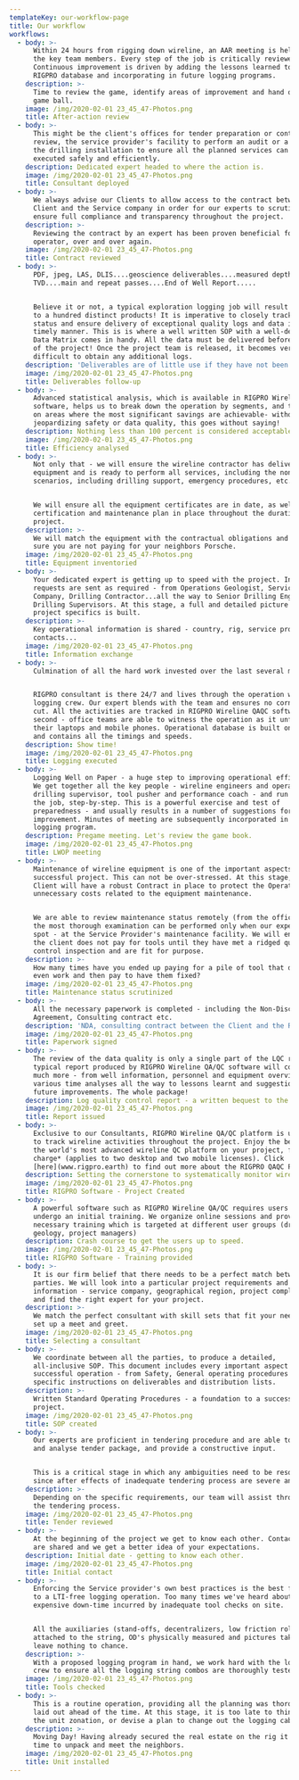 ```yaml
---
templateKey: our-workflow-page
title: Our workflow
workflows:
  - body: >-
      Within 24 hours from rigging down wireline, an AAR meeting is held with
      the key team members. Every step of the job is critically reviewed.
      Continuous improvement is driven by adding the lessons learned to the
      RIGPRO database and incorporating in future logging programs.
    description: >-
      Time to review the game, identify areas of improvement and hand out the
      game ball.
    image: /img/2020-02-01 23_45_47-Photos.png
    title: After-action review
  - body: >-
      This might be the client's offices for tender preparation or contract
      review, the service provider's facility to perform an audit or a visit to
      the drilling installation to ensure all the planned services can be
      executed safely and efficiently.
    description: Dedicated expert headed to where the action is.
    image: /img/2020-02-01 23_45_47-Photos.png
    title: Consultant deployed
  - body: >-
      We always advise our Clients to allow access to the contract between the
      Client and the Service company in order for our experts to scrutinize, to
      ensure full compliance and transparency throughout the project.
    description: >-
      Reviewing the contract by an expert has been proven beneficial for the
      operator, over and over again.
    image: /img/2020-02-01 23_45_47-Photos.png
    title: Contract reviewed
  - body: >-
      PDF, jpeg, LAS, DLIS....geoscience deliverables....measured depth and
      TVD....main and repeat passes....End of Well Report.....


      Believe it or not, a typical exploration logging job will result in close
      to a hundred distinct products! It is imperative to closely track the
      status and ensure delivery of exceptional quality logs and data in a
      timely manner. This is is where a well written SOP with a well-defined
      Data Matrix comes in handy. All the data must be delivered before the end
      of the project! Once the project team is released, it becomes very
      difficult to obtain any additional logs.
    description: 'Deliverables are of little use if they have not been...well, delivered.'
    image: /img/2020-02-01 23_45_47-Photos.png
    title: Deliverables follow-up
  - body: >-
      Advanced statistical analysis, which is available in RIGPRO Wireline QA/QC
      software, helps us to break down the operation by segments, and to focus
      on areas where the most significant savings are achievable- without
      jeopardizing safety or data quality, this goes without saying!
    description: Nothing less than 100 percent is considered acceptable!
    image: /img/2020-02-01 23_45_47-Photos.png
    title: Efficiency analysed
  - body: >-
      Not only that - we will ensure the wireline contractor has delivered the
      equipment and is ready to perform all services, including the non-routine
      scenarios, including drilling support, emergency procedures, etc.


      We will ensure all the equipment certificates are in date, as well as a
      certification and maintenance plan in place throughout the duration of the
      project.
    description: >-
      We will match the equipment with the contractual obligations and ensure
      sure you are not paying for your neighbors Porsche.
    image: /img/2020-02-01 23_45_47-Photos.png
    title: Equipment inventoried
  - body: >-
      Your dedicated expert is getting up to speed with the project. Information
      requests are sent as required - from Operations Geologist, Service
      Company, Drilling Contractor...all the way to Senior Drilling Engineer and
      Drilling Supervisors. At this stage, a full and detailed picture of the
      project specifics is built.
    description: >-
      Key operational information is shared - country, rig, service provider,
      contacts...
    image: /img/2020-02-01 23_45_47-Photos.png
    title: Information exchange
  - body: >-
      Culmination of all the hard work invested over the last several months.


      RIGPRO consultant is there 24/7 and lives through the operation with the
      logging crew. Our expert blends with the team and ensures no corners are
      cut. All the activities are tracked in RIGPRO Wireline QAQC software to a
      second - office teams are able to witness the operation as it unfolds, on
      their laptops and mobile phones. Operational database is built on the go,
      and contains all the timings and speeds.
    description: Show time!
    image: /img/2020-02-01 23_45_47-Photos.png
    title: Logging executed
  - body: >-
      Logging Well on Paper - a huge step to improving operational efficiency.
      We get together all the key people - wireline engineers and operators,
      drilling supervisor, tool pusher and performance coach - and run through
      the job, step-by-step. This is a powerful exercise and test of
      preparedness - and usually results in a number of suggestions for
      improvement. Minutes of meeting are subsequently incorporated in the final
      logging program.
    description: Pregame meeting. Let's review the game book.
    image: /img/2020-02-01 23_45_47-Photos.png
    title: LWOP meeting
  - body: >-
      Maintenance of wireline equipment is one of the important aspects of a
      successful project. This can not be over-stressed. At this stage, our
      Client will have a robust Contract in place to protect the Operator from
      unnecessary costs related to the equipment maintenance.


      We are able to review maintenance status remotely (from the office) but
      the most thorough examination can be performed only when our expert is on
      spot - at the Service Provider's maintenance facility. We will ensure that
      the client does not pay for tools until they have met a ridged quality
      control inspection and are fit for purpose.
    description: >-
      How many times have you ended up paying for a pile of tool that didn't
      even work and then pay to have them fixed? 
    image: /img/2020-02-01 23_45_47-Photos.png
    title: Maintenance status scrutinized
  - body: >-
      All the necessary paperwork is completed - including the Non-Disclosure
      Agreement, Consulting contract etc.
    description: 'NDA, consulting contract between the Client and the RIGPRO team.'
    image: /img/2020-02-01 23_45_47-Photos.png
    title: Paperwork signed
  - body: >-
      The review of the data quality is only a single part of the LQC report. A
      typical report produced by RIGPRO Wireline QA/QC software will contain
      much more - from well information, personnel and equipment overview,
      various time analyses all the way to lessons learnt and suggestions for
      future improvements. The whole package!
    description: Log quality control report - a written bequest to the logging operation.
    image: /img/2020-02-01 23_45_47-Photos.png
    title: Report issued
  - body: >-
      Exclusive to our Consultants, RIGPRO Wireline QA/QC platform is utilized
      to track wireline activities throughout the project. Enjoy the benefits of
      the world's most advanced wireline QC platform on your project, free of
      charge* (applies to two desktop and two mobile licenses). Click
      [here](www.rigpro.earth) to find out more about the RIGPRO QAQC Platform.
    description: Setting the cornerstone to systematically monitor wireline activities.
    image: /img/2020-02-01 23_45_47-Photos.png
    title: RIGPRO Software - Project Created
  - body: >-
      A powerful software such as RIGPRO Wireline QA/QC requires users to
      undergo an initial training. We organize online sessions and provide
      necessary training which is targeted at different user groups (drilling,
      geology, project managers)
    description: Crash course to get the users up to speed.
    image: /img/2020-02-01 23_45_47-Photos.png
    title: RIGPRO Software - Training provided
  - body: >-
      It is our firm belief that there needs to be a perfect match between both
      parties. We will look into a particular project requirements and key
      information - service company, geographical region, project complexity -
      and find the right expert for your project.
    description: >-
      We match the perfect consultant with skill sets that fit your needs and
      set up a meet and greet.
    image: /img/2020-02-01 23_45_47-Photos.png
    title: Selecting a consultant
  - body: >-
      We coordinate between all the parties, to produce a detailed,
      all-inclusive SOP. This document includes every important aspect of a
      successful operation - from Safety, General operating procedures down to
      specific instructions on deliverables and distribution lists.
    description: >-
      Written Standard Operating Procedures - a foundation to a successful
      project.
    image: /img/2020-02-01 23_45_47-Photos.png
    title: SOP created
  - body: >-
      Our experts are proficient in tendering procedure and are able to review
      and analyse tender package, and provide a constructive input.


      This is a critical stage in which any ambiguities need to be resolved,
      since after effects of inadequate tendering process are severe and costly.
    description: >-
      Depending on the specific requirements, our team will assist throughout
      the tendering process.
    image: /img/2020-02-01 23_45_47-Photos.png
    title: Tender reviewed
  - body: >-
      At the beginning of the project we get to know each other. Contact details
      are shared and we get a better idea of your expectations.
    description: Initial date - getting to know each other.
    image: /img/2020-02-01 23_45_47-Photos.png
    title: Initial contact
  - body: >-
      Enforcing the Service provider's own best practices is the best forerunner
      to a LTI-free logging operation. Too many times we've heard about the
      expensive down-time incurred by inadequate tool checks on site.


      All the auxiliaries (stand-offs, decentralizers, low friction rollers) are
      attached to the string, OD's physically measured and pictures taken. We
      leave nothing to chance.
    description: >-
      With a proposed logging program in hand, we work hard with the logging
      crew to ensure all the logging string combos are thoroughly tested.
    image: /img/2020-02-01 23_45_47-Photos.png
    title: Tools checked
  - body: >-
      This is a routine operation, providing all the planning was thoroughly
      laid out ahead of the time. At this stage, it is too late to think about
      the unit zonation, or devise a plan to change out the logging cable!
    description: >-
      Moving Day! Having already secured the real estate on the rig it is now
      time to unpack and meet the neighbors. 
    image: /img/2020-02-01 23_45_47-Photos.png
    title: Unit installed
---
```


